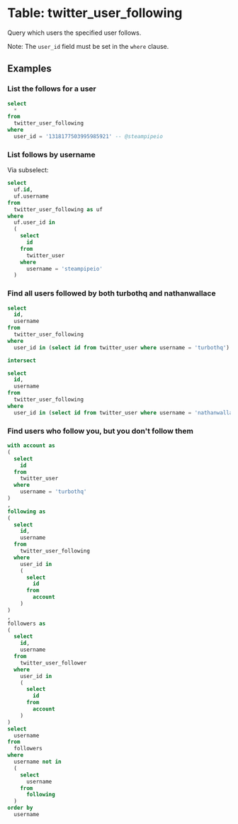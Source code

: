 # Table: twitter_user_following

Query which users the specified user follows.

Note: The `user_id` field must be set in the `where` clause.

## Examples

### List the follows for a user

```sql
select
  *
from
  twitter_user_following
where
  user_id = '1318177503995985921' -- @steampipeio
```

### List follows by username

Via subselect:
```sql
select
  uf.id,
  uf.username
from
  twitter_user_following as uf
where
  uf.user_id in
  (
    select
      id
    from
      twitter_user
    where
      username = 'steampipeio'
  )
```

### Find all users followed by both turbothq and nathanwallace

```sql
select
  id,
  username
from
  twitter_user_following
where
  user_id in (select id from twitter_user where username = 'turbothq')

intersect

select
  id,
  username
from
  twitter_user_following
where
  user_id in (select id from twitter_user where username = 'nathanwallace')
```

### Find users who follow you, but you don't follow them

```sql
with account as 
(
  select
    id 
  from
    twitter_user 
  where
    username = 'turbothq' 
)
,
following as 
(
  select
    id,
    username 
  from
    twitter_user_following 
  where
    user_id in 
    (
      select
        id 
      from
        account
    )
)
,
followers as 
(
  select
    id,
    username 
  from
    twitter_user_follower 
  where
    user_id in 
    (
      select
        id 
      from
        account
    )
)
select
  username 
from
  followers 
where
  username not in 
  (
    select
      username 
    from
      following
  )
order by
  username
```
